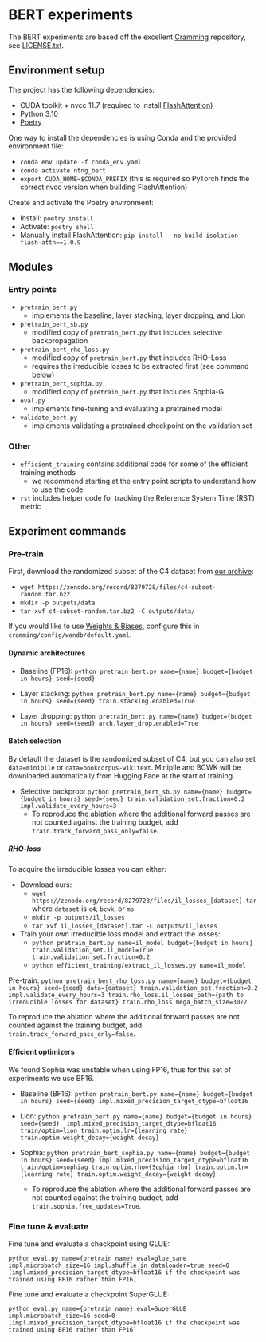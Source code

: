 # BERT experiments
The BERT experiments are based off the excellent [Cramming](https://github.com/JonasGeiping/cramming) repository, see [LICENSE.txt](LICENSE.txt).

## Environment setup
The project has the following dependencies:
- CUDA toolkit + nvcc 11.7 (required to install [FlashAttention](https://github.com/Dao-AILab/flash-attention))
- Python 3.10
- [Poetry](https://python-poetry.org/)

One way to install the dependencies is using Conda and the provided environment file:
- `conda env update -f conda_env.yaml`
- `conda activate ntng_bert`
- `export CUDA_HOME=$CONDA_PREFIX` (this is required so PyTorch finds the correct nvcc version when building FlashAttention)

Create and activate the Poetry environment:
- Install: `poetry install`
- Activate: `poetry shell`
- Manually install FlashAttention: `pip install --no-build-isolation flash-attn==1.0.9`

## Modules
### Entry points
* `pretrain_bert.py`
  * implements the baseline, layer stacking, layer dropping, and Lion
* `pretrain_bert_sb.py`
  * modified copy of `pretrain_bert.py` that includes selective backpropagation
* `pretrain_bert_rho_loss.py`
  * modified copy of `pretrain_bert.py` that includes RHO-Loss
  * requires the irreducible losses to be extracted first (see command below)
* `pretrain_bert_sophia.py`
  * modified copy of `pretrain_bert.py` that includes Sophia-G
* `eval.py`
  * implements fine-tuning and evaluating a pretrained model
* `validate_bert.py`
  * implements validating a pretrained checkpoint on the validation set

### Other
* `efficient_training` contains additional code for some of the efficient training methods
  * we recommend starting at the entry point scripts to understand how to use the code
* `rst` includes helper code for tracking the Reference System Time (RST) metric

## Experiment commands
### Pre-train
First, download the randomized subset of the C4 dataset from [our archive](https://doi.org/10.5281/zenodo.8279728):
* `wget https://zenodo.org/record/8279728/files/c4-subset-random.tar.bz2`
* `mkdir -p outputs/data`
* `tar xvf c4-subset-random.tar.bz2 -C outputs/data/`

If you would like to use [Weights & Biases](https://wandb.ai/site), configure this in `cramming/config/wandb/default.yaml`.

#### Dynamic architectures
* Baseline (FP16):
`python pretrain_bert.py name={name} budget={budget in hours} seed={seed}`

* Layer stacking:
`python pretrain_bert.py name={name} budget={budget in hours} seed={seed} train.stacking.enabled=True`

* Layer dropping:
`python pretrain_bert.py name={name} budget={budget in hours} seed={seed} arch.layer_drop.enabled=True`

#### Batch selection
By default the dataset is the randomized subset of C4, but you can also set `data=minipile` or `data=bookcorpus-wikitext`.
Minipile and BCWK will be downloaded automatically from Hugging Face at the start of training.

* Selective backprop:
`python pretrain_bert_sb.py name={name} budget={budget in hours} seed={seed} train.validation_set.fraction=0.2 impl.validate_every_hours=3`
  * To reproduce the ablation where the additional forward passes are not counted against the training budget, add `train.track_forward_pass_only=false`.

##### RHO-loss
To acquire the irreducible losses you can either:
  * Download ours:
    * `wget https://zenodo.org/record/8279728/files/il_losses_[dataset].tar` where `dataset` is `c4`, `bcwk`, or `mp`
    * `mkdir -p outputs/il_losses`
    * `tar xvf il_losses_[dataset].tar -C outputs/il_losses`
  * Train your own irreducible loss model and extract the losses:
    * `python pretrain_bert.py name=il_model budget={budget in hours} train.validation_set.il_model=True train.validation_set.fraction=0.2`
    * `python efficient_training/extract_il_losses.py name=il_model`

Pre-train: `python pretrain_bert_rho_loss.py name={name} budget={budget in hours} seed={seed} data={dataset} train.validation_set.fraction=0.2 impl.validate_every_hours=3 train.rho_loss.il_losses_path={path to irreducible losses for dataset} train.rho_loss.mega_batch_size=3072`

To reproduce the ablation where the additional forward passes are not counted against the training budget, add `train.track_forward_pass_only=false`.

#### Efficient optimizers
We found Sophia was unstable when using FP16, thus for this set of experiments we use BF16.

* Baseline (BF16):
`python pretrain_bert.py name={name} budget={budget in hours} seed={seed} impl.mixed_precision_target_dtype=bfloat16`

* Lion: `python pretrain_bert.py name={name} budget={budget in hours} seed={seed}  impl.mixed_precision_target_dtype=bfloat16 train/optim=lion train.optim.lr={learning rate} train.optim.weight_decay={weight decay}`

* Sophia: `python pretrain_bert_sophia.py name={name} budget={budget in hours} seed={seed} impl.mixed_precision_target_dtype=bfloat16 train/optim=sophiag train.optim.rho={Sophia rho} train.optim.lr={learning rate} train.optim.weight_decay={weight decay}`
  * To reproduce the ablation where the additional forward passes are not counted against the training budget, add `train.sophia.free_updates=True`.



### Fine tune & evaluate
Fine tune and evaluate a checkpoint using GLUE:

`python eval.py name={pretrain name} eval=glue_sane impl.microbatch_size=16 impl.shuffle_in_dataloader=true seed=0 [impl.mixed_precision_target_dtype=bfloat16 if the checkpoint was trained using BF16 rather than FP16]`

Fine tune and evaluate a checkpoint SuperGLUE:

`python eval.py name={pretrain name} eval=SuperGLUE impl.microbatch_size=16 seed=0 [impl.mixed_precision_target_dtype=bfloat16 if the checkpoint was trained using BF16 rather than FP16]`
